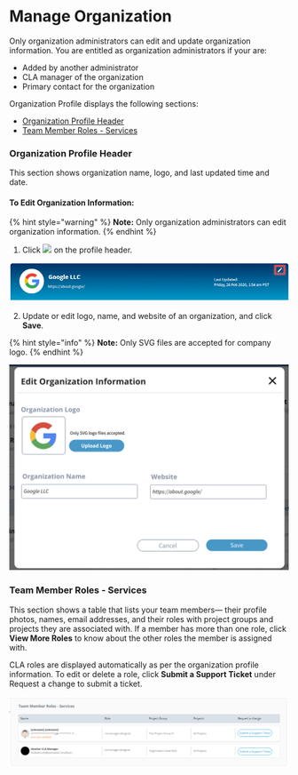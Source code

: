 # Manage Organization

Only organization administrators can edit and update organization information. You are entitled as organization administrators if your are:

* Added by another administrator
* CLA manager of the organization
* Primary contact for the organization

Organization Profile displays the following sections:

* [Organization Profile Header](manage-organization.md#organization-profile-header)
* [Team Member Roles - Services](manage-organization.md#team-member-roles-services)

### Organization Profile Header

This section shows organization name, logo, and last updated time and date.

#### To Edit Organization Information:

{% hint style="warning" %}
**Note:** Only organization administrators can edit organization information.
{% endhint %}

1. Click ![](https://firebasestorage.googleapis.com/v0/b/gitbook-28427.appspot.com/o/assets%2F-M2DCN9UgoRgMEkgnLyP%2F-MA6GWiKNR8NbAdZLdDp%2F-MA6JwfLBLbIeqxWexWs%2Fedit%20CTA%20button.png?alt=media&token=9bd600af-26bb-448f-9123-a08056015c16) on the profile header.

![Organization Profile Header](../.gitbook/assets/organization-profile-header.png)

2. Update or edit logo, name, and website of an organization, and click **Save**.

{% hint style="info" %}
**Note:** Only SVG files are accepted for company logo.
{% endhint %}

![Edit Organization Information](../.gitbook/assets/edit-organization-information.png)

### Team Member Roles - Services

This section shows a table that lists your team members— their profile photos, names, email addresses, and their roles with project groups and projects they are associated with. If a member has more than one role, click **View More Roles** to know about the other roles the member is assigned with.

CLA roles are displayed automatically as per the organization profile information. To edit or delete a role, click **Submit a Support Ticket** under Request a change to submit a ticket.

![Team Member Roles - Services](../.gitbook/assets/team-member-roles-services.png)

